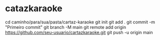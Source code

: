 # catazkaraoke
cd caminho/para/sua/pasta/cartaz-karaoke
git init
git add .
git commit -m "Primeiro commit"
git branch -M main
git remote add origin https://github.com/seu-usuario/cartazkaraoke.git
git push -u origin main
